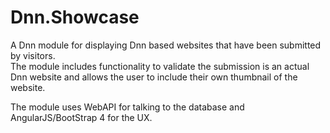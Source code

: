 # Dnn.Showcase 
A Dnn module for displaying Dnn based websites that have been submitted by visitors.  
The module includes functionality to validate the submission is an actual Dnn website and allows the user to include their own thumbnail of the website.

The module uses WebAPI for talking to the database and AngularJS/BootStrap 4 for the UX.
